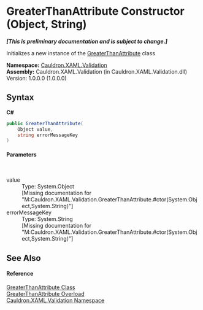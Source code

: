 # GreaterThanAttribute Constructor (Object, String)
 _**\[This is preliminary documentation and is subject to change.\]**_

Initializes a new instance of the <a href="T_Cauldron_XAML_Validation_GreaterThanAttribute">GreaterThanAttribute</a> class

**Namespace:**&nbsp;<a href="N_Cauldron_XAML_Validation">Cauldron.XAML.Validation</a><br />**Assembly:**&nbsp;Cauldron.XAML.Validation (in Cauldron.XAML.Validation.dll) Version: 1.0.0.0 (1.0.0.0)

## Syntax

**C#**<br />
``` C#
public GreaterThanAttribute(
	Object value,
	string errorMessageKey
)
```


#### Parameters
&nbsp;<dl><dt>value</dt><dd>Type: System.Object<br />\[Missing <param name="value"/> documentation for "M:Cauldron.XAML.Validation.GreaterThanAttribute.#ctor(System.Object,System.String)"\]</dd><dt>errorMessageKey</dt><dd>Type: System.String<br />\[Missing <param name="errorMessageKey"/> documentation for "M:Cauldron.XAML.Validation.GreaterThanAttribute.#ctor(System.Object,System.String)"\]</dd></dl>

## See Also


#### Reference
<a href="T_Cauldron_XAML_Validation_GreaterThanAttribute">GreaterThanAttribute Class</a><br /><a href="Overload_Cauldron_XAML_Validation_GreaterThanAttribute__ctor">GreaterThanAttribute Overload</a><br /><a href="N_Cauldron_XAML_Validation">Cauldron.XAML.Validation Namespace</a><br />